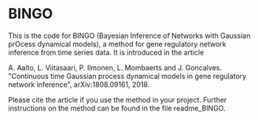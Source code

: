 # BINGO

This is the code for BINGO (Bayesian Inference of Networks with Gaussian prOcess dynamical models), a method for gene 
regulatory network inference from time series data. It is introduced in the article

A. Aalto, L. Viitasaari, P. Ilmonen, L. Mombaerts and J. Goncalves. "Continuous time Gaussian process dynamical models
in gene regulatory network inference", arXiv:1808.09161, 2018.

Please cite the article if you use the method in your project. Further instructions on the method can be found in the 
file readme_BINGO.

